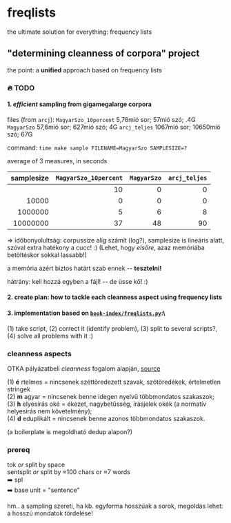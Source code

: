 # freqlists

the ultimate solution for everything: frequency lists 

## "determining cleanness of corpora" project 

the point: a __unified__ approach based on frequency lists

### :fire: TODO

#### 1. _efficient_ sampling from gigamegalarge corpora

files (from `arcj`):
`MagyarSzo_10percent`  5,76mió sor;   57mió szó;  .4G
`MagyarSzo`           57,6mió sor;   627mió szó; 4G
`arcj_teljes`       1067mió sor;   10650mió szó; 67G

command:
`time make sample FILENAME=MagyarSzo SAMPLESIZE=?`

average of 3 measures, in seconds
<!--
for i in 1 2 3 ; do for s in 10 10000 1000000 10000000 ; do for f in MagyarSzo_10percent MagyarSzo arcj_teljes ; do echo ; echo "$s   $f" ; time make sample FILENAME=$f SAMPLESIZE=$s ; done ; done > times$i 2>&1 ; done
-->

|samplesize|`MagyarSzo_10percent`|`MagyarSzo`|`arcj_teljes`|
|--:|--:|--:|--:|
      |10|0|0|0|
   |10000|0|0|0|
 |1000000|5|6|8|
|10000000|37|48|90|

=> időbonyolultság:
corpussize alig számít (log?), samplesize is lineáris alatt,
szóval extra hatékony a cucc! :)
(Lehet, hogy _elsőre_, azaz memóriába betöltéskor sokkal lassabb!)

a memória azért biztos határt szab ennek -- __tesztelni!__

hátrány: kell hozzá egyben a fájl! -- de üsse kő! :)

#### 2. create plan: how to tackle each cleanness aspect using frequency lists

#### 3. implementation based on [`book-index/freqlists.py`](https://github.com/sassbalint/book-index/blob/main/scripts/freqlists.py):\
(1) take script, (2) correct it (identify problem), (3) split to several scripts?, (4) solve all problems with it :)

### cleanness aspects

OTKA pályázatbeli _cleanness_ fogalom alapján, [source](https://github.com/ril-lexknowrep/META/blob/main/wiki/korpuszok.md)

(1) __é__ rtelmes = nincsenek széttöredezett szavak, szótöredékek, értelmetlen stringek\
(2) __m__ agyar = nincsenek benne idegen nyelvű többmondatos szakaszok;\
(3) __h__ elyesírás oké = ékezet, nagybetűsség, írásjelek okék (a normatív helyesírás nem követelmény);\
(4) __d__ eduplikált = nincsenek benne azonos többmondatos szakaszok.

(a boilerplate is megoldható dedup alapon?)

### prereq

tok _or_ split by space\
sentsplit _or_ split by ≈100 chars or ≈7 words\
:arrow_right: spl\
:arrow_right: base unit = "sentence"

hm.. a sampling szereti, ha kb. egyforma hosszúak a sorok,
megoldás lehet: a hosszú mondatok tördelése!


